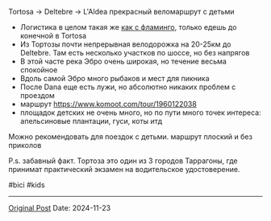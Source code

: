 Tortosa -> Deltebre -> L'Aldea прекрасный веломаршрут с детьми

- Логистика в целом такая же [как с фламинго](2803?single.md), только едешь до конечной в Tortosa
- Из Тортозы почти непрерывная велодорожка на 20-25км до Deltebre. Там есть несколько участков по шоссе, но без напрягов
- В этой часте река Эбро очень широкая, но течение весьма спокойное
- Вдоль самой Эбро много рыбаков и мест для пикника
- После Dana еще есть лужи, но абсолютно никаких проблем с проездом
- маршрут https://www.komoot.com/tour/1960122038
- площадок детских не очень много, но по пути много точек интереса: апельсиновые плантации, гуси, коты итд

Можно рекомендовать для поездок с детьми. маршрут плоский и без приколов

P.s. забавный факт. Тортоза это один из 3 городов Таррагоны, где принимат практический экзамен на водительское удостоверение.

#bici #kids

---
[Original Post](https://t.me/lev2tarragona/2827)
Date: 2024-11-23
